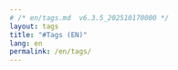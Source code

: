 ```yaml
---
# /* en/tags.md  v6.3.5_202510170000 */
layout: tags
title: "#Tags (EN)"
lang: en
permalink: /en/tags/
---
```

